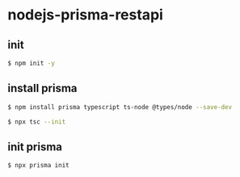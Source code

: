 # nodejs-prisma-restapi

## init

```sh
$ npm init -y
```

## install prisma

```sh
$ npm install prisma typescript ts-node @types/node --save-dev
```

```sh
$ npx tsc --init
```

## init prisma

```sh
$ npx prisma init
```
